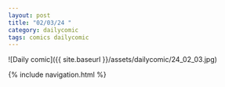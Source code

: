 ```yaml
---
layout: post
title: "02/03/24 "
category: dailycomic
tags: comics dailycomic
---
```

![Daily comic]({{ site.baseurl }}/assets/dailycomic/24_02_03.jpg)

{% include navigation.html %}

